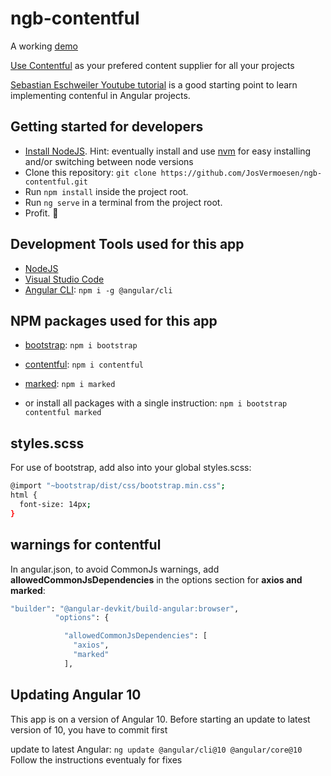 # ngb-contentful

A working [demo](https://contentful.vsoft.be)

[Use Contentful](https://be.contentful.com) as your prefered content supplier for all your projects

[Sebastian Eschweiler Youtube tutorial](https://www.youtube.com/watch?v=KhmjLjvlmyQ) is a good starting point to learn implementing contenful in Angular projects.

## Getting started for developers

- [Install NodeJS](https://nodejs.org/). Hint: eventually install and use [nvm](https://medium.com/@Joachim8675309/installing-node-js-with-nvm-4dc469c977d9) for easy installing and/or switching between node versions
- Clone this repository: `git clone https://github.com/JosVermoesen/ngb-contentful.git`
- Run `npm install` inside the project root.
- Run `ng serve` in a terminal from the project root.
- Profit. :tada:

## Development Tools used for this app

- [NodeJS](https://nodejs.org/)
- [Visual Studio Code](https://code.visualstudio.com/)
- [Angular CLI](https://www.npmjs.com/package/@angular/cli): `npm i -g @angular/cli`

## NPM packages used for this app

- [bootstrap](https://www.npmjs.com/package/bootstrap): `npm i bootstrap`
- [contentful](https://www.npmjs.com/package/contentful): `npm i contentful`
- [marked](https://www.npmjs.com/package/marked): `npm i marked`

- or install all packages with a single instruction: `npm i bootstrap contentful marked`

## styles.scss

For use of bootstrap, add also into your global styles.scss:

```bash
@import "~bootstrap/dist/css/bootstrap.min.css";
html {
  font-size: 14px;
}
```

## warnings for contentful

In angular.json, to avoid CommonJs warnings, add **allowedCommonJsDependencies** in the options section for **axios and marked**:

```bash
"builder": "@angular-devkit/build-angular:browser",
          "options": {

            "allowedCommonJsDependencies": [
              "axios",
              "marked"
            ],

```

## Updating Angular 10

This app is on a version of Angular 10.
Before starting an update to latest version of 10, you have to commit first

update to latest Angular:
`ng update @angular/cli@10 @angular/core@10`
Follow the instructions eventualy for fixes
